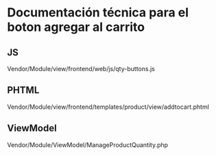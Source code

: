 # Documentación técnica para el boton agregar al carrito

## JS

Vendor/Module/view/frontend/web/js/qty-buttons.js

## PHTML

Vendor/Module/view/frontend/templates/product/view/addtocart.phtml


## ViewModel

Vendor/Module/ViewModel/ManageProductQuantity.php